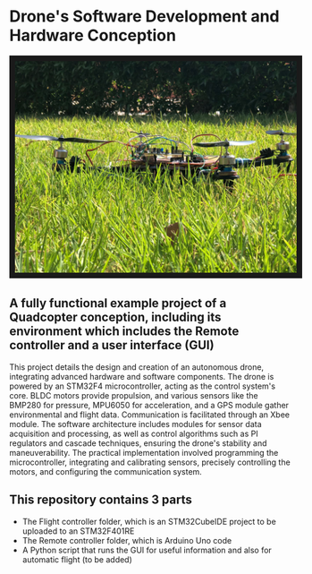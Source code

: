 # Drone's Software Development and Hardware Conception 

<img src="Prototype.jpg" border="10"/>

## A fully functional example project of a Quadcopter conception, including its environment which includes the Remote controller and a user interface (GUI)
This project details the design and creation of an autonomous drone, integrating advanced hardware and software components. The drone is powered by an STM32F4 microcontroller, acting as the control system's core. BLDC motors provide propulsion, and various sensors like the BMP280 for pressure, MPU6050 for acceleration, and a GPS module gather environmental and flight data. Communication is facilitated through an Xbee module. The software architecture includes modules for sensor data acquisition and processing, as well as control algorithms such as PI regulators and cascade techniques, ensuring the drone's stability and maneuverability. The practical implementation involved programming the microcontroller, integrating and calibrating sensors, precisely controlling the motors, and configuring the communication system.

## This repository contains 3 parts 

* The Flight controller folder, which is an STM32CubeIDE project to be uploaded to an STM32F401RE
* The Remote controller folder, which is Arduino Uno code
* A Python script that runs the GUI for useful information and also for automatic flight (to be added)
